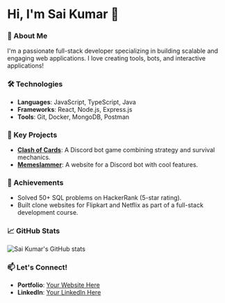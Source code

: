 # Hi, I'm Sai Kumar 👋

### 🚀 About Me
I'm a passionate full-stack developer specializing in building scalable and engaging web applications. I love creating tools, bots, and interactive applications!

### 🛠️ Technologies
- **Languages**: JavaScript, TypeScript, Java
- **Frameworks**: React, Node.js, Express.js
- **Tools**: Git, Docker, MongoDB, Postman

### 📂 Key Projects
- **[Clash of Cards](https://github.com/saikumar2304/coc)**: A Discord bot game combining strategy and survival mechanics.
- **[Memeslammer](https://github.com/saikumar2304/memeslammer)**: A website for a Discord bot with cool features.

### 🌟 Achievements
- Solved 50+ SQL problems on HackerRank (5-star rating).
- Built clone websites for Flipkart and Netflix as part of a full-stack development course.

### 📈 GitHub Stats
![Sai Kumar's GitHub stats](https://github-readme-stats.vercel.app/api?username=saikumar2304&show_icons=true&theme=radical)

### 📫 Let's Connect!
- **Portfolio**: [Your Website Here](#)
- **LinkedIn**: [Your LinkedIn Here](#)

